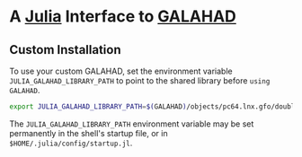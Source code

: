 # A [Julia](http://julialang.org) Interface to [GALAHAD](https://www.galahad.rl.ac.uk/)

## Custom Installation

To use your custom GALAHAD, set the environment variable `JULIA_GALAHAD_LIBRARY_PATH` to point to the shared library before `using GALAHAD`.

```bash
export JULIA_GALAHAD_LIBRARY_PATH=$(GALAHAD)/objects/pc64.lnx.gfo/double/shared/
```

The `JULIA_GALAHAD_LIBRARY_PATH` environment variable may be set permanently in the shell's startup file, or in `$HOME/.julia/config/startup.jl`.
